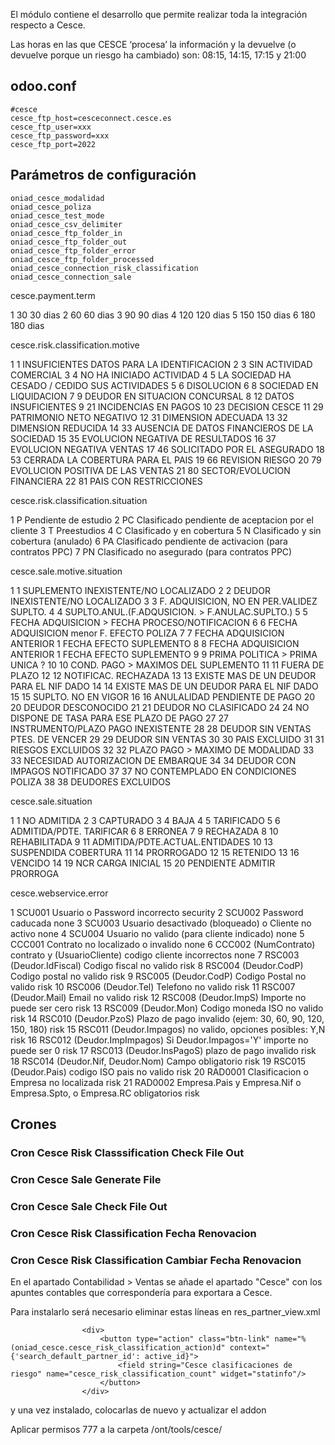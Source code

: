 El módulo contiene el desarrollo que permite realizar toda la integración respecto a Cesce.

Las horas en las que CESCE ‘procesa’ la información y la devuelve (o devuelve porque un riesgo ha cambiado) son: 08:15, 14:15, 17:15 y 21:00

## odoo.conf
```
#cesce
cesce_ftp_host=cesceconnect.cesce.es
cesce_ftp_user=xxx
cesce_ftp_password=xxx
cesce_ftp_port=2022
``` 

## Parámetros de configuración
```
oniad_cesce_modalidad
oniad_cesce_poliza
oniad_cesce_test_mode
oniad_cesce_csv_delimiter
oniad_cesce_ftp_folder_in        
oniad_cesce_ftp_folder_out                
oniad_cesce_ftp_folder_error        
oniad_cesce_ftp_folder_processed        
oniad_cesce_connection_risk_classification        
oniad_cesce_connection_sale
``` 

cesce.payment.term

<record id="cesce_payment_term_data_1" model="cesce.payment.term">
<field name="id">1</field>
<field name="code">30</field>
<field name="name">30 dias</field>
</record>
<record id="cesce_payment_term_data_2" model="cesce.payment.term">
<field name="id">2</field>
<field name="code">60</field>
<field name="name">60 dias</field>
</record>
<record id="cesce_payment_term_data_3" model="cesce.payment.term">
<field name="id">3</field>
<field name="code">90</field>
<field name="name">90 dias</field>
</record>
<record id="cesce_payment_term_data_4" model="cesce.payment.term">
<field name="id">4</field>
<field name="code">120</field>
<field name="name">120 dias</field>
</record>
<record id="cesce_payment_term_data_5" model="cesce.payment.term">
<field name="id">5</field>
<field name="code">150</field>
<field name="name">150 dias</field>
</record>
<record id="cesce_payment_term_data_6" model="cesce.payment.term">
<field name="id">6</field>
<field name="code">180</field>
<field name="name">180 dias</field>
</record>
 

cesce.risk.classification.motive

<record id="cesce_risk_classification_motive_data_1" model="cesce.risk.classification.motive">
<field name="id">1</field>
<field name="code">1</field>
<field name="name">INSUFICIENTES DATOS PARA LA IDENTIFICACION</field>
</record>
<record id="cesce_risk_classification_motive_data_2" model="cesce.risk.classification.motive">
<field name="id">2</field>
<field name="code">3</field>
<field name="name">SIN ACTIVIDAD COMERCIAL</field>
</record>
<record id="cesce_risk_classification_motive_data_3" model="cesce.risk.classification.motive">
<field name="id">3</field>
<field name="code">4</field>
<field name="name">NO HA INICIADO ACTIVIDAD</field>
</record>
<record id="cesce_risk_classification_motive_data_4" model="cesce.risk.classification.motive">
<field name="id">4</field>
<field name="code">5</field>
<field name="name">LA SOCIEDAD HA CESADO / CEDIDO SUS ACTIVIDADES</field>
</record>
<record id="cesce_risk_classification_motive_data_5" model="cesce.risk.classification.motive">
<field name="id">5</field>
<field name="code">6</field>
<field name="name">DISOLUCION</field>
</record>
<record id="cesce_risk_classification_motive_data_6" model="cesce.risk.classification.motive">
<field name="id">6</field>
<field name="code">8</field>
<field name="name">SOCIEDAD EN LIQUIDACION</field>
</record>
<record id="cesce_risk_classification_motive_data_7" model="cesce.risk.classification.motive">
<field name="id">7</field>
<field name="code">9</field>
<field name="name">DEUDOR EN SITUACION CONCURSAL</field>
</record>
<record id="cesce_risk_classification_motive_data_8" model="cesce.risk.classification.motive">
<field name="id">8</field>
<field name="code">12</field>
<field name="name">DATOS INSUFICIENTES</field>
</record>
<record id="cesce_risk_classification_motive_data_9" model="cesce.risk.classification.motive">
<field name="id">9</field>
<field name="code">21</field>
<field name="name">INCIDENCIAS EN PAGOS</field>
</record>
<record id="cesce_risk_classification_motive_data_10" model="cesce.risk.classification.motive">
<field name="id">10</field>
<field name="code">23</field>
<field name="name">DECISION CESCE</field>
</record>
<record id="cesce_risk_classification_motive_data_11" model="cesce.risk.classification.motive">
<field name="id">11</field>
<field name="code">29</field>
<field name="name">PATRIMONIO NETO NEGATIVO</field>
</record>
<record id="cesce_risk_classification_motive_data_12" model="cesce.risk.classification.motive">
<field name="id">12</field>
<field name="code">31</field>
<field name="name">DIMENSION ADECUADA</field>
</record>
<record id="cesce_risk_classification_motive_data_13" model="cesce.risk.classification.motive">
<field name="id">13</field>
<field name="code">32</field>
<field name="name">DIMENSION REDUCIDA</field>
</record>
<record id="cesce_risk_classification_motive_data_14" model="cesce.risk.classification.motive">
<field name="id">14</field>
<field name="code">33</field>
<field name="name">AUSENCIA DE DATOS FINANCIEROS DE LA SOCIEDAD</field>
</record>
<record id="cesce_risk_classification_motive_data_15" model="cesce.risk.classification.motive">
<field name="id">15</field>
<field name="code">35</field>
<field name="name">EVOLUCION NEGATIVA DE RESULTADOS</field>
</record>
<record id="cesce_risk_classification_motive_data_16" model="cesce.risk.classification.motive">
<field name="id">16</field>
<field name="code">37</field>
<field name="name">EVOLUCION NEGATIVA VENTAS</field>
</record>
<record id="cesce_risk_classification_motive_data_17" model="cesce.risk.classification.motive">
<field name="id">17</field>
<field name="code">46</field>
<field name="name">SOLICITADO POR EL ASEGURADO</field>
</record>
<record id="cesce_risk_classification_motive_data_18" model="cesce.risk.classification.motive">
<field name="id">18</field>
<field name="code">53</field>
<field name="name">CERRADA LA COBERTURA PARA EL PAIS</field>
</record>
<record id="cesce_risk_classification_motive_data_19" model="cesce.risk.classification.motive">
<field name="id">19</field>
<field name="code">66</field>
<field name="name">REVISION RIESGO</field>
</record>
<record id="cesce_risk_classification_motive_data_20" model="cesce.risk.classification.motive">
<field name="id">20</field>
<field name="code">79</field>
<field name="name">EVOLUCION POSITIVA DE LAS VENTAS</field>
</record>
<record id="cesce_risk_classification_motive_data_21" model="cesce.risk.classification.motive">
<field name="id">21</field>
<field name="code">80</field>
<field name="name">SECTOR/EVOLUCION FINANCIERA</field>
</record>
<record id="cesce_risk_classification_motive_data_22" model="cesce.risk.classification.motive">
<field name="id">22</field>
<field name="code">81</field>
<field name="name">PAIS CON RESTRICCIONES</field>
</record>
 

cesce.risk.classification.situation

<record id="cesce_risk_classification_situation_data_1" model="cesce.risk.classification.situation">
<field name="id">1</field>
<field name="code">P</field>
<field name="name">Pendiente de estudio</field>
</record>
<record id="cesce_risk_classification_situation_data_2" model="cesce.risk.classification.situation">
<field name="id">2</field>
<field name="code">PC</field>
<field name="name">Clasificado pendiente de aceptacion por el cliente</field>
</record>
<record id="cesce_risk_classification_situation_data_3" model="cesce.risk.classification.situation">
<field name="id">3</field>
<field name="code">T</field>
<field name="name">Preestudios</field>
</record>
<record id="cesce_risk_classification_situation_data_4" model="cesce.risk.classification.situation">
<field name="id">4</field>
<field name="code">C</field>
<field name="name">Clasificado y en cobertura</field>
</record>
<record id="cesce_risk_classification_situation_data_5" model="cesce.risk.classification.situation">
<field name="id">5</field>
<field name="code">N</field>
<field name="name">Clasificado y sin cobertura (anulado)</field>
</record>
<record id="cesce_risk_classification_situation_data_6" model="cesce.risk.classification.situation">
<field name="id">6</field>
<field name="code">PA</field>
<field name="name">Clasificado pendiente de activacion (para contratos PPC)</field>
</record>
<record id="cesce_risk_classification_situation_data_7" model="cesce.risk.classification.situation">
<field name="id">7</field>
<field name="code">PN</field>
<field name="name">Clasificado no asegurado (para contratos PPC)</field>
</record>
 

cesce.sale.motive.situation

<record id="cesce_sale_motive_situation_data_1" model="cesce.sale.motive.situation">
<field name="id">1</field>
<field name="code">1</field>
<field name="name">SUPLEMENTO INEXISTENTE/NO LOCALIZADO</field>
</record>
<record id="cesce_sale_motive_situation_data_2" model="cesce.sale.motive.situation">
<field name="id">2</field>
<field name="code">2</field>
<field name="name">DEUDOR INEXISTENTE/NO LOCALIZADO</field>
</record>
<record id="cesce_sale_motive_situation_data_3" model="cesce.sale.motive.situation">
<field name="id">3</field>
<field name="code">3</field>
<field name="name">F. ADQUISICION, NO EN PER.VALIDEZ SUPLTO.</field>
</record>
<record id="cesce_sale_motive_situation_data_4" model="cesce.sale.motive.situation">
<field name="id">4</field>
<field name="code">4</field>
<field name="name">SUPLTO.ANUL.(F.ADQUSICION. > F.ANULAC.SUPLTO.)</field>
</record>
<record id="cesce_sale_motive_situation_data_5" model="cesce.sale.motive.situation">
<field name="id">5</field>
<field name="code">5</field>
<field name="name">FECHA ADQUISICION > FECHA PROCESO/NOTIFICACION</field>
</record>
<record id="cesce_sale_motive_situation_data_6" model="cesce.sale.motive.situation">
<field name="id">6</field>
<field name="code">6</field>
<field name="name">FECHA ADQUISICION menor F. EFECTO POLIZA</field>
</record>
<record id="cesce_sale_motive_situation_data_7" model="cesce.sale.motive.situation">
<field name="id">7</field>
<field name="code">7</field>
<field name="name">FECHA ADQUISICION ANTERIOR 1 FECHA EFECTO SUPLEMENTO</field>
</record>
<record id="cesce_sale_motive_situation_data_8" model="cesce.sale.motive.situation">
<field name="id">8</field>
<field name="code">8</field>
<field name="name">FECHA ADQUISICION ANTERIOR 1 FECHA EFECTO SUPLEMENTO</field>
</record>
<record id="cesce_sale_motive_situation_data_9" model="cesce.sale.motive.situation">
<field name="id">9</field>
<field name="code">9</field>
<field name="name">PRIMA POLITICA > PRIMA UNICA ?</field>
</record>
<record id="cesce_sale_motive_situation_data_10" model="cesce.sale.motive.situation">
<field name="id">10</field>
<field name="code">10</field>
<field name="name">COND. PAGO > MAXIMOS DEL SUPLEMENTO</field>
</record>
<record id="cesce_sale_motive_situation_data_11" model="cesce.sale.motive.situation">
<field name="id">11</field>
<field name="code">11</field>
<field name="name">FUERA DE PLAZO</field>
</record>
<record id="cesce_sale_motive_situation_data_12" model="cesce.sale.motive.situation">
<field name="id">12</field>
<field name="code">12</field>
<field name="name">NOTIFICAC. RECHAZADA</field>
</record>
<record id="cesce_sale_motive_situation_data_13" model="cesce.sale.motive.situation">
<field name="id">13</field>
<field name="code">13</field>
<field name="name">EXISTE MAS DE UN DEUDOR PARA EL NIF DADO</field>
</record>
<record id="cesce_sale_motive_situation_data_14" model="cesce.sale.motive.situation">
<field name="id">14</field>
<field name="code">14</field>
<field name="name">EXISTE MAS DE UN DEUDOR PARA EL NIF DADO</field>
</record>
<record id="cesce_sale_motive_situation_data_15" model="cesce.sale.motive.situation">
<field name="id">15</field>
<field name="code">15</field>
<field name="name">SUPLTO. NO EN VIGOR</field>
</record>
<record id="cesce_sale_motive_situation_data_16" model="cesce.sale.motive.situation">
<field name="id">16</field>
<field name="code">16</field>
<field name="name">ANULALIDAD PENDIENTE DE PAGO</field>
</record>
<record id="cesce_sale_motive_situation_data_20" model="cesce.sale.motive.situation">
<field name="id">20</field>
<field name="code">20</field>
<field name="name">DEUDOR DESCONOCIDO</field>
</record>
<record id="cesce_sale_motive_situation_data_21" model="cesce.sale.motive.situation">
<field name="id">21</field>
<field name="code">21</field>
<field name="name">DEUDOR NO CLASIFICADO</field>
</record>
<record id="cesce_sale_motive_situation_data_24" model="cesce.sale.motive.situation">
<field name="id">24</field>
<field name="code">24</field>
<field name="name">NO DISPONE DE TASA PARA ESE PLAZO DE PAGO</field>
</record>
<record id="cesce_sale_motive_situation_data_27" model="cesce.sale.motive.situation">
<field name="id">27</field>
<field name="code">27</field>
<field name="name">INSTRUMENTO/PLAZO PAGO INEXISTENTE</field>
</record>
<record id="cesce_sale_motive_situation_data_28" model="cesce.sale.motive.situation">
<field name="id">28</field>
<field name="code">28</field>
<field name="name">DEUDOR SIN VENTAS PTES. DE VENCER</field>
</record>
<record id="cesce_sale_motive_situation_data_29" model="cesce.sale.motive.situation">
<field name="id">29</field>
<field name="code">29</field>
<field name="name">DEUDOR SIN VENTAS</field>
</record>
<record id="cesce_sale_motive_situation_data_30" model="cesce.sale.motive.situation">
<field name="id">30</field>
<field name="code">30</field>
<field name="name">PAIS EXCLUIDO</field>
</record>
<record id="cesce_sale_motive_situation_data_31" model="cesce.sale.motive.situation">
<field name="id">31</field>
<field name="code">31</field>
<field name="name">RIESGOS EXCLUIDOS</field>
</record>
<record id="cesce_sale_motive_situation_data_32" model="cesce.sale.motive.situation">
<field name="id">32</field>
<field name="code">32</field>
<field name="name">PLAZO PAGO > MAXIMO DE MODALIDAD</field>
</record>
<record id="cesce_sale_motive_situation_data_33" model="cesce.sale.motive.situation">
<field name="id">33</field>
<field name="code">33</field>
<field name="name">NECESIDAD AUTORIZACION DE EMBARQUE</field>
</record>
<record id="cesce_sale_motive_situation_data_34" model="cesce.sale.motive.situation">
<field name="id">34</field>
<field name="code">34</field>
<field name="name">DEUDOR CON IMPAGOS NOTIFICADO</field>
</record>
<record id="cesce_sale_motive_situation_data_37" model="cesce.sale.motive.situation">
<field name="id">37</field>
<field name="code">37</field>
<field name="name">NO CONTEMPLADO EN CONDICIONES POLIZA</field>
</record>
<record id="cesce_sale_motive_situation_data_38" model="cesce.sale.motive.situation">
<field name="id">38</field>
<field name="code">38</field>
<field name="name">DEUDORES EXCLUIDOS</field>
</record>
 

cesce.sale.situation

<record id="cesce_sale_situation_data_1" model="cesce.sale.situation">
<field name="id">1</field>
<field name="code">1</field>
<field name="name">NO ADMITIDA</field>
</record>
<record id="cesce_sale_situation_data_2" model="cesce.sale.situation">
<field name="id">2</field>
<field name="code">3</field>
<field name="name">CAPTURADO</field>
</record>
<record id="cesce_sale_situation_data_3" model="cesce.sale.situation">
<field name="id">3</field>
<field name="code">4</field>
<field name="name">BAJA</field>
</record>
<record id="cesce_sale_situation_data_4" model="cesce.sale.situation">
<field name="id">4</field>
<field name="code">5</field>
<field name="name">TARIFICADO</field>
</record>
<record id="cesce_sale_situation_data_5" model="cesce.sale.situation">
<field name="id">5</field>
<field name="code">6</field>
<field name="name">ADMITIDA/PDTE. TARIFICAR</field>
</record>
<record id="cesce_sale_situation_data_6" model="cesce.sale.situation">
<field name="id">6</field>
<field name="code">8</field>
<field name="name">ERRONEA</field>
</record>
<record id="cesce_sale_situation_data_7" model="cesce.sale.situation">
<field name="id">7</field>
<field name="code">9</field>
<field name="name">RECHAZADA</field>
</record>
<record id="cesce_sale_situation_data_8" model="cesce.sale.situation">
<field name="id">8</field>
<field name="code">10</field>
<field name="name">REHABILITADA</field>
</record>
<record id="cesce_sale_situation_data_9" model="cesce.sale.situation">
<field name="id">9</field>
<field name="code">11</field>
<field name="name">ADMITIDA/PDTE.ACTUAL.ENTIDADES</field>
</record>
<record id="cesce_sale_situation_data_10" model="cesce.sale.situation">
<field name="id">10</field>
<field name="code">13</field>
<field name="name">SUSPENDIDA COBERTURA</field>
</record>
<record id="cesce_sale_situation_data_11" model="cesce.sale.situation">
<field name="id">11</field>
<field name="code">14</field>
<field name="name">PRORROGADO</field>
</record>
<record id="cesce_sale_situation_data_12" model="cesce.sale.situation">
<field name="id">12</field>
<field name="code">15</field>
<field name="name">RETENIDO</field>
</record>
<record id="cesce_sale_situation_data_13" model="cesce.sale.situation">
<field name="id">13</field>
<field name="code">16</field>
<field name="name">VENCIDO</field>
</record>
<record id="cesce_sale_situation_data_14" model="cesce.sale.situation">
<field name="id">14</field>
<field name="code">19</field>
<field name="name">NCR CARGA INICIAL</field>
</record>
<record id="cesce_sale_situation_data_15" model="cesce.sale.situation">
<field name="id">15</field>
<field name="code">20</field>
<field name="name">PENDIENTE ADMITIR PRORROGA</field>
</record>
 

cesce.webservice.error

<record id="cesce_webservice_error_data_1" model="cesce.webservice.error">
<field name="id">1</field>
<field name="code">SCU001</field>
<field name="name">Usuario o Password incorrecto</field>
<field name="area">security</field>
</record>
<record id="cesce_webservice_error_data_2" model="cesce.webservice.error">
<field name="id">2</field>
<field name="code">SCU002</field>
<field name="name">Password caducada</field>
<field name="area">none</field>
</record>
<record id="cesce_webservice_error_data_3" model="cesce.webservice.error">
<field name="id">3</field>
<field name="code">SCU003</field>
<field name="name">Usuario desactivado (bloqueado) o Cliente no activo</field>
<field name="area">none</field>
</record>
<record id="cesce_webservice_error_data_4" model="cesce.webservice.error">
<field name="id">4</field>
<field name="code">SCU004</field>
<field name="name">Usuario no valido (para cliente indicado)</field>
<field name="area">none</field>
</record>
<record id="cesce_webservice_error_data_5" model="cesce.webservice.error">
<field name="id">5</field>
<field name="code">CCC001</field>
<field name="name">Contrato no localizado o invalido</field>
<field name="area">none</field>
</record>
<record id="cesce_webservice_error_data_6" model="cesce.webservice.error">
<field name="id">6</field>
<field name="code">CCC002</field>
<field name="name">(NumContrato) contrato y (UsuarioCliente) codigo cliente incorrectos</field>
<field name="area">none</field>
</record>
<record id="cesce_webservice_error_data_7" model="cesce.webservice.error">
<field name="id">7</field>
<field name="code">RSC003</field>
<field name="name">(Deudor.IdFiscal) Codigo fiscal no valido</field>
<field name="area">risk</field>
</record>
<record id="cesce_webservice_error_data_8" model="cesce.webservice.error">
<field name="id">8</field>
<field name="code">RSC004</field>
<field name="name">(Deudor.CodP) Codigo postal no valido</field>
<field name="area">risk</field>
</record>
<record id="cesce_webservice_error_data_9" model="cesce.webservice.error">
<field name="id">9</field>
<field name="code">RSC005</field>
<field name="name">(Deudor.CodP) Codigo Postal no valido</field>
<field name="area">risk</field>
</record>
<record id="cesce_webservice_error_data_10" model="cesce.webservice.error">
<field name="id">10</field>
<field name="code">RSC006</field>
<field name="name">(Deudor.Tel) Telefono no valido</field>
<field name="area">risk</field>
</record>
<record id="cesce_webservice_error_data_11" model="cesce.webservice.error">
<field name="id">11</field>
<field name="code">RSC007</field>
<field name="name">(Deudor.Mail) Email no valido</field>
<field name="area">risk</field>
</record>
<record id="cesce_webservice_error_data_12" model="cesce.webservice.error">
<field name="id">12</field>
<field name="code">RSC008</field>
<field name="name">(Deudor.ImpS) Importe no puede ser cero</field>
<field name="area">risk</field>
</record>
<record id="cesce_webservice_error_data_13" model="cesce.webservice.error">
<field name="id">13</field>
<field name="code">RSC009</field>
<field name="name">(Deudor.Mon) Codigo moneda ISO no valido</field>
<field name="area">risk</field>
</record>
<record id="cesce_webservice_error_data_14" model="cesce.webservice.error">
<field name="id">14</field>
<field name="code">RSC010</field>
<field name="name">(Deudor.PzoS) Plazo de pago invalido (ejem: 30, 60, 90, 120, 150, 180)</field>
<field name="area">risk</field>
</record>
<record id="cesce_webservice_error_data_15" model="cesce.webservice.error">
<field name="id">15</field>
<field name="code">RSC011</field>
<field name="name">(Deudor.Impagos) no valido, opciones posibles: Y,N</field>
<field name="area">risk</field>
</record>
<record id="cesce_webservice_error_data_16" model="cesce.webservice.error">
<field name="id">16</field>
<field name="code">RSC012</field>
<field name="name">(Deudor.ImpImpagos) Si Deudor.Impagos='Y' importe no puede ser 0</field>
<field name="area">risk</field>
</record>
<record id="cesce_webservice_error_data_17" model="cesce.webservice.error">
<field name="id">17</field>
<field name="code">RSC013</field>
<field name="name">(Deudor.InsPagoS) plazo de pago invalido</field>
<field name="area">risk</field>
</record>
<record id="cesce_webservice_error_data_18" model="cesce.webservice.error">
<field name="id">18</field>
<field name="code">RSC014</field>
<field name="name">(Deudor.Nif, Deudor.Nom) Campo obligatorio</field>
<field name="area">risk</field>
</record>
<record id="cesce_webservice_error_data_19" model="cesce.webservice.error">
<field name="id">19</field>
<field name="code">RSC015</field>
<field name="name">(Deudor.Pais) codigo ISO pais no valido</field>
<field name="area">risk</field>
</record>
<record id="cesce_webservice_error_data_20" model="cesce.webservice.error">
<field name="id">20</field>
<field name="code">RAD0001</field>
<field name="name">Clasificacion o Empresa no localizada</field>
<field name="area">risk</field>
</record>
<record id="cesce_webservice_error_data_21" model="cesce.webservice.error">
<field name="id">21</field>
<field name="code">RAD0002</field>
<field name="name">Empresa.Pais y Empresa.Nif o Empresa.Spto, o Empresa.RC obligatorios</field>
<field name="area">risk</field>
</record>


## Crones

### Cron Cesce Risk Classsification Check File Out 

### Cron Cesce Sale Generate File 

### Cron Cesce Sale Check File Out 

### Cron Cesce Risk Classification Fecha Renovacion 

### Cron Cesce Risk Classification Cambiar Fecha Renovacion 


En el apartado Contabilidad > Ventas se añade el apartado "Cesce" con los apuntes contables que correspondería para exportara a Cesce.

Para instalarlo será necesario eliminar estas líneas en res_partner_view.xml
```
                <div>
                    <button type="action" class="btn-link" name="%(oniad_cesce.cesce_risk_classification_action)d" context="{'search_default_partner_id': active_id}">
                        <field string="Cesce clasificaciones de riesgo" name="cesce_risk_classification_count" widget="statinfo"/>
                    </button>
                </div>
```                
y una vez instalado, colocarlas de nuevo y actualizar el addon

 
Aplicar permisos 777 a la carpeta /ont/tools/cesce/
